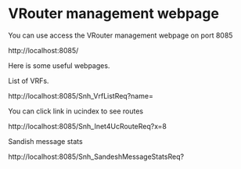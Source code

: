 # VRouter management webpage

You can use access the VRouter management webpage on port 8085

http://localhost:8085/

Here is some useful webpages.

List of VRFs. 

http://localhost:8085/Snh_VrfListReq?name=

You can click link in ucindex to see routes

http://localhost:8085/Snh_Inet4UcRouteReq?x=8

Sandish message stats

http://localhost:8085/Snh_SandeshMessageStatsReq?
